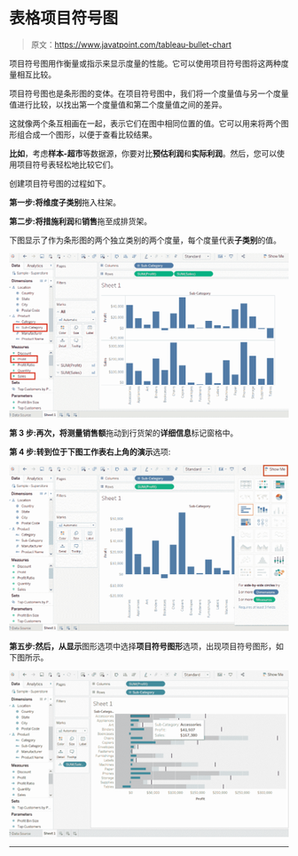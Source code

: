 # 表格项目符号图

> 原文：<https://www.javatpoint.com/tableau-bullet-chart>

项目符号图用作衡量或指示来显示度量的性能。它可以使用项目符号图将这两种度量相互比较。

项目符号图也是条形图的变体。在项目符号图中，我们将一个度量值与另一个度量值进行比较，以找出第一个度量值和第二个度量值之间的差异。

这就像两个条互相画在一起，表示它们在图中相同位置的值。它可以用来将两个图形组合成一个图形，以便于查看比较结果。

**比如**，考虑**样本-超市**等数据源，你要对比**预估利润**和**实际利润**。然后，您可以使用项目符号表轻松地比较它们。

创建项目符号图的过程如下。

**第一步:**将维度**子类别**拖入柱架。

**第二步:**将措施**利润**和**销售**拖至成排货架。

下图显示了作为条形图的两个独立类别的两个度量，每个度量代表**子类别**的值。

![Tableau Bullet Chart](img/f3c65319182dab396dfd49c38713a395.png)

**第 3 步:**再次，将测量**销售额**拖动到行货架的**详细信息**标记窗格中。

**第 4 步:**转到位于下图工作表右上角的**演示**选项:

![Tableau Bullet Chart](img/a0e8ca8a0f0802c57de593e5563e6696.png)

**第五步:**然后，从**显示**图形选项中选择**项目符号图形**选项，出现项目符号图形，如下图所示。

![Tableau Bullet Chart](img/e82a7954df0f8460f273db473f729ba6.png)

* * *